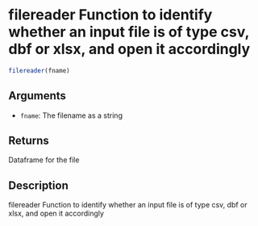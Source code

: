 # filereader Function to identify whether an input file is of type csv, dbf or xlsx, and open it accordingly

```r
filereader(fname)
```

## Arguments

- `fname`: The filename as a string

## Returns

Dataframe for the file

## Description

filereader Function to identify whether an input file is of type csv, dbf or xlsx, and open it accordingly




